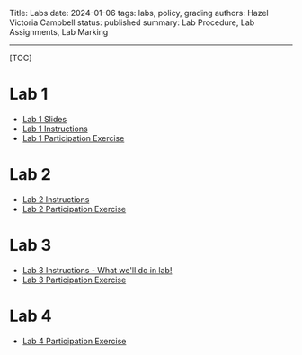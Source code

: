 Title: Labs
date: 2024-01-06
tags: labs, policy, grading
authors: Hazel Victoria Campbell
status: published
summary: Lab Procedure, Lab Assignments, Lab Marking

----

[TOC]

# Lab 1

* [Lab 1 Slides]({attach}slides/CMPUT_301_LAB_2024_01_09.pdf)
* [Lab 1 Instructions]({filename}lab1.md)
* [Lab 1 Participation Exercise]({filename}lab_part.md)

# Lab 2

* [Lab 2 Instructions]({filename}lab2_instructions.md)
* [Lab 2 Participation Exercise]({filename}lab2_participation.md)

# Lab 3

* [Lab 3 Instructions - What we'll do in lab!]({filename}lab3_inst.md)
* [Lab 3 Participation Exercise]({filename}lab3_part.md)

# Lab 4

* [Lab 4 Participation Exercise]({filename}lab4_part.md)